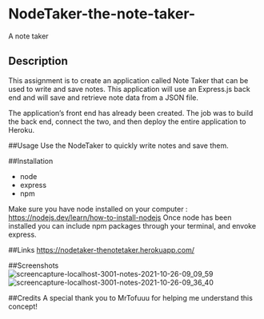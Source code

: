 # NodeTaker-the-note-taker-
A note taker 

## Description
This assignment is to create an application called Note Taker that can be used to write and save notes. This application will use an Express.js back end and will save and retrieve note data from a JSON file.

The application’s front end has already been created. The job was to build the back end, connect the two, and then deploy the entire application to Heroku.

##Usage 
Use the NodeTaker to quickly write notes and save them. 

##Installation
 
 - node
 - express
 - npm

 Make sure you have node installed on your computer : https://nodejs.dev/learn/how-to-install-nodejs
 Once node has been installed you can include npm packages through your terminal, and envoke express. 

##Links
https://nodetaker-thenotetaker.herokuapp.com/

##Screenshots
 ![screencapture-localhost-3001-notes-2021-10-26-09_09_59](https://user-images.githubusercontent.com/83515305/138896530-6ece2113-6f51-4fc8-88e0-baa124c82b18.png)
 ![screencapture-localhost-3001-notes-2021-10-26-09_36_40](https://user-images.githubusercontent.com/83515305/138901796-a03e6269-3c54-4708-ac65-f59d93f69f7d.png)

##Credits
A special thank you to MrTofuuu for helping me understand this concept!
